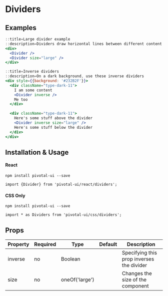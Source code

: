 # Dividers

## Examples

```jsx
::title=Large divider example
::description=Dividers draw horizontal lines between different content groupings
<div>
  <Divider />
  <Divider size="large" />
</div>
```

```jsx
::title=Inverse dividers
::description=On a dark background, use these inverse dividers
<div style={{background: '#232B2F'}}>
  <div className="type-dark-11">
    I am some content
    <Divider inverse />
    Me too
  </div>
  
  <div className="type-dark-11">
    Here's some stuff above the divider
    <Divider inverse size="large" />
    Here's some stuff below the divider
  </div>
</div>
```
## Installation & Usage

#### React
`npm install pivotal-ui --save`

`import {Divider} from 'pivotal-ui/react/dividers';`

#### CSS Only
`npm install pivotal-ui --save`

`import * as Dividers from 'pivotal-ui/css/dividers';`

## Props

Property | Required | Type | Default | Description
---------|----------|------|---------|------------
inverse | no | Boolean        | | Specifying this prop inverses the divider
size    | no | oneOf('large') | | Changes the size of the component
